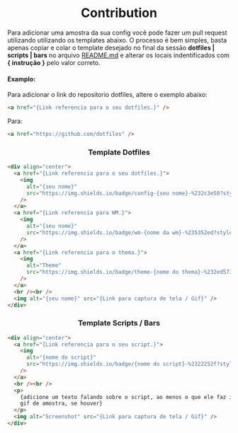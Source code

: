 <h1 align="center">Contribution</h1>

<p>
    Para adicionar uma amostra da sua config você pode fazer um pull request utilizando utilizando os templates abaixo. O processo é bem simples, basta apenas copiar e colar o template desejado no final da sessão <b>dotfiles | scripts | bars</b> no arquivo <a href="https://github.com/hiukky/unixwmbr/blob/master/README.md">README.md</a> e alterar os locais indentificados com <b>{ instrução }</b> pelo valor correto.
</p>

<h4>Examplo:</h4>

Para adicionar o link do repositorio dotfiles, altere o exemplo abaixo:

```html
<a href="{Link referencia para o seu dotfiles.}" />
```

Para:

```html
<a href="https://github.com/dotfiles" />
```

<h3 align="center">Template Dotfiles</h3>

```html
<div align="center">
  <a href="{Link referencia para o seu dotfiles.}">
    <img
      alt="{seu nome}"
      src="https://img.shields.io/badge/config-{seu nome}-%232c3e50?style=for-the-badge"
    />
  </a>
  <a href="{Link referencia para WM.}">
    <img
      alt="{seu nome}"
      src="https://img.shields.io/badge/wm-{nome da wm}-%235352ed?style=for-the-badge"
    />
  </a>
  <a href="{Link referencia para o thema.}">
    <img
      alt="Theme"
      src="https://img.shields.io/badge/theme-{nome do thema}-%232ed573?style=for-the-badge"
    />
  </a>
  <br /><br />
  <img alt="{seu nome}" src="{Link para captura de tela / Gif}" />
</div>
```

<h3 align="center">Template Scripts / Bars</h3>

```html
<div align="center">
  <a href="{Link referencia para o seu script.}">
    <img
      alt="{nome do script}"
      src="https://img.shields.io/badge/{nome do script}-%2322252f?style=for-the-badge"
    />
  </a>
  <br /><br />
  <p>
    {adicione um texto falando sobre o script, ao menos o que ele faz imagem ou
    gif de amostra, se houver}
  </p>
  <img alt="Screenshot" src="{Link para captura de tela / Gif}" />
</div>
```
